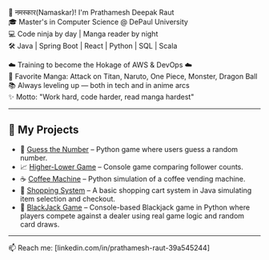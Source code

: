 👋 नमस्कार(Namaskar)! I'm Prathamesh Deepak Raut  
🎓 Master's in Computer Science @ DePaul University  
💻 Code ninja by day | Manga reader by night  
🛠️ Java | Spring Boot | React | Python | SQL | Scala

☁️ Training to become the Hokage of AWS & DevOps ☁️    
🎴 Favorite Manga: Attack on Titan, Naruto, One Piece, Monster, Dragon Ball  
📚 Always leveling up — both in tech and in anime arcs  
✨ Motto: "Work hard, code harder, read manga hardest"

---

## 🚀 My Projects

- 🔢 [Guess the Number](https://github.com/rautpdr/Guess-the-number) – Python game where users guess a random number.
- 📈 [Higher-Lower Game](https://github.com/rautpdr/Higher-Lower-game) – Console game comparing follower counts.
- ☕ [Coffee Machine](https://github.com/rautpdr/Coffee_machine) – Python simulation of a coffee vending machine.
- 🛒 [Shopping System](https://github.com/rautpdr/Shopping-System) – A basic shopping cart system in Java simulating item selection and checkout.
- 🎰 [BlackJack Game](https://github.com/rautpdr/BlackJack-Game) – Console-based Blackjack game in Python where players compete against a dealer using real game logic and random card draws.



---

📫 Reach me: [linkedin.com/in/prathamesh-raut-39a545244]
